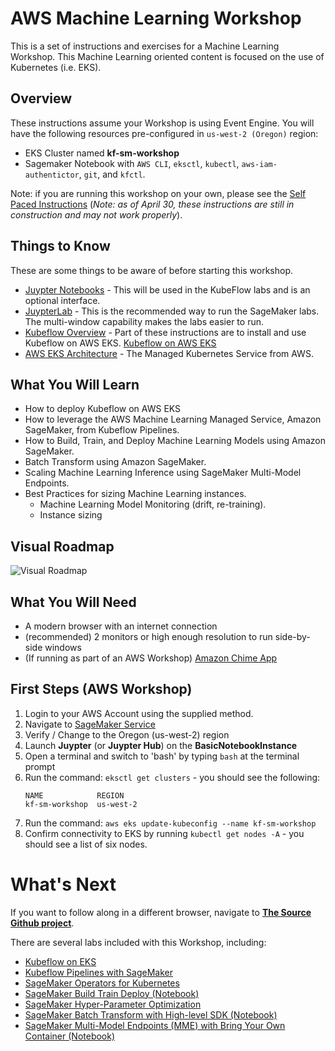 # AWS Machine Learning Workshop

This is a set of instructions and exercises for a Machine Learning Workshop. This Machine Learning oriented content is focused on the use of Kubernetes (i.e. EKS).

## Overview

These instructions assume your Workshop is using Event Engine. You will have the following resources pre-configured in `us-west-2 (Oregon)` region:

- EKS Cluster named **kf-sm-workshop**
- Sagemaker Notebook with `AWS CLI`, `eksctl`, `kubectl`, `aws-iam-authentictor`, `git`, and `kfctl`.

Note: if you are running this workshop on your own, please see the [Self Paced Instructions](README-SELFPACED.md) (_Note: as of April 30, these instructions are still in construction and may not work properly_).

## Things to Know

These are some things to be aware of before starting this workshop.

- [Juypter Notebooks](https://www.dataquest.io/blog/jupyter-notebook-tutorial/) - This will be used in the KubeFlow labs and is an optional interface.
- [JuypterLab](https://codingclubuc3m.rbind.io/post/2019-05-08/) - This is the recommended way to run the SageMaker labs. The multi-window capability makes the labs easier to run.
- [Kubeflow Overview](https://www.kubeflow.org/docs/started/kubeflow-overview/) - Part of these instructions are to install and use Kubeflow on AWS EKS. [Kubeflow on AWS EKS](https://aws.amazon.com/blogs/opensource/kubeflow-amazon-eks/)
- [AWS EKS Architecture](https://aws.amazon.com/quickstart/architecture/amazon-eks/) - The Managed Kubernetes Service from AWS.

## What You Will Learn

- How to deploy Kubeflow on AWS EKS
- How to leverage the AWS Machine Learning Managed Service, Amazon SageMaker, from Kubeflow Pipelines.
- How to Build, Train, and Deploy Machine Learning Models using Amazon SageMaker.
- Batch Transform using Amazon SageMaker.
- Scaling Machine Learning Inference using SageMaker Multi-Model Endpoints.
- Best Practices for sizing Machine Learning instances.
  - Machine Learning Model Monitoring (drift, re-training).
  - Instance sizing

## Visual Roadmap

![Visual Roadmap](img/aws-ml-workshop-roadmap.png)

## What You Will Need

- A modern browser with an internet connection
- (recommended) 2 monitors or high enough resolution to run side-by-side windows
- (If running as part of an AWS Workshop) [Amazon Chime App](https://aws.amazon.com/chime/)

## First Steps (AWS Workshop)

1. Login to your AWS Account using the supplied method.
2. Navigate to [SageMaker Service](https://us-west-2.console.aws.amazon.com/sagemaker/)
3. Verify / Change to the Oregon (us-west-2) region
4. Launch **Juypter** (or **Juypter Hub**) on the **BasicNotebookInstance**
5. Open a terminal and switch to 'bash' by typing `bash` at the terminal prompt
6. Run the command: `eksctl get clusters` - you should see the following:
   ```
   NAME            REGION
   kf-sm-workshop  us-west-2
   ```
7. Run the command: `aws eks update-kubeconfig --name kf-sm-workshop`
8. Confirm connectivity to EKS by running `kubectl get nodes -A` - you should see a list of six nodes.

# What's Next

If you want to follow along in a different browser, navigate to **[The Source Github project](https://github.com/jwnichols3/aws-immersion-ml-public)**.

There are several labs included with this Workshop, including:

- [Kubeflow on EKS](labs/kubeflow/README.md)
- [Kubeflow Pipelines with SageMaker](labs/sagemaker-kubeflow-pipeline/README.md)
- [SageMaker Operators for Kubernetes](labs/sagemaker-operators-for-k8s/README.md)
- [SageMaker Build Train Deploy (Notebook)](labs/sagemaker/build-train-deploy/Recommendation-System-FM-KNN.ipynb)
- [SageMaker Hyper-Parameter Optimization](labs/sagemaker/hpo/README.md)
- [SageMaker Batch Transform with High-level SDK (Notebook)](labs/sagemaker/batch/batch_transform_associate_predictions_with_input_2020-03-26/Batch%20Transform%20-%20breast%20cancer%20prediction%20with%20high%20level%20SDK.ipynb)
- [SageMaker Multi-Model Endpoints (MME) with Bring Your Own Container (Notebook)](labs/sagemaker/multi-model-endpoints/multi_model_bring_your_own_2020-03-26/multi_model_endpoint_bring_your_own.ipynb)
